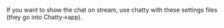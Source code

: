 If you want to show the chat on stream, use chatty with these settings files (they go into Chatty->app).
